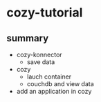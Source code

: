 # cozy-tutorial

## summary

- cozy-konnector 
  - save data
- cozy
  - lauch container
  - couchdb and view data
- add an application in cozy
 


